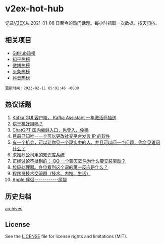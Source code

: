 # v2ex-hot-hub

 记录[V2EX](https://www.v2ex.com/)从 2021-01-06 日至今的热门话题。每小时抓取一次数据，按天[归档](archives)。
 
 ## 相关项目

- [GitHub热榜](https://github.com/it985/github-hot-hub)
- [知乎热榜](https://github.com/it985/zhihu-hot-hub)
- [微博热榜](https://github.com/it985/weibo-hot-hub)
- [头条热榜](https://github.com/it985/toutiao-hot-hub)
- [抖音热榜](https://github.com/it985/douyin-hot-hub)


 `更新时间：2023-02-11 05:01:46 +0800`

## 热议话题

1. [Kafka GUI 客户端， Kafka Assistant 一年激活码抽送](https://www.v2ex.com/t/914776)
1. [烘干机好用吗？](https://www.v2ex.com/t/914827)
1. [ChatGPT 国内尝鲜入口，免登入，免梯](https://www.v2ex.com/t/914787)
1. [目前已知唯一一个可以更改社交平台发言 IP 的软件](https://www.v2ex.com/t/914803)
1. [有一个机会，可以让你见一个现实中的人，并且可以问一个问题，你会见谁问什么？](https://www.v2ex.com/t/914762)
1. [求推荐公司用的知识库系统](https://www.v2ex.com/t/914777)
1. [正经讨论不扯别的： QQ 一个聊天软件为什么要安装驱动？](https://www.v2ex.com/t/914862)
1. [垃圾处理器。各位看到这个词的第一反应是什么？](https://www.v2ex.com/t/914800)
1. [程序员技术交流群（技术、内推、生活）](https://www.v2ex.com/t/914959)
1. [Apple 伴侣------------尿袋](https://www.v2ex.com/t/914932)

## 历史归档

[archives](archives)

## License

See the [LICENSE](LICENSE) file for license rights and limitations (MIT).

